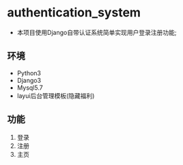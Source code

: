 # authentication_system
- 本项目使用Django自带认证系统简单实现用户登录注册功能;


## 环境
- Python3
- Django3
- Mysql5.7
- layui后台管理模板(隐藏福利)

## 功能
1. 登录
2. 注册
3. 主页
